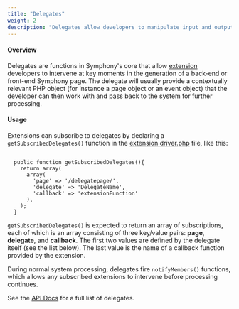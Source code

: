 ```yaml
---
title: "Delegates"
weight: 2
description: "Delegates allow developers to manipulate input and output and perform other tasks during the generation of back-end and front-end pages."
---
```


#### Overview

Delegates are functions in Symphony's core that allow <a href="http://getsymphony.com/learn/concepts/extensions/">extension</a> developers to intervene at key moments in the generation of a back-end or front-end Symphony page. The delegate will usually provide a contextually relevant PHP object (for instance a page object or an event object) that the developer can then work with and pass back to the system for further processing.

#### Usage

Extensions can subscribe to delegates by declaring a `getSubscribedDelegates()` function in the <a href="http://getsymphony.com/learn/concepts/view/extension-file-structure/#extensiondriverphp">extension.driver.php</a> file, like this:

<pre><code>
  public function getSubscribedDelegates(){
    return array(
      array(
        'page' => '/delegatepage/',
        'delegate' => 'DelegateName',
        'callback' => 'extensionFunction'
      ),
    );
  }</code></pre>

`getSubscribedDelegates()` is expected to return an array of subscriptions, each of which is an array consisting of three key/value pairs: **page**, **delegate**, and **callback**. The first two values are defined by the delegate itself (see the list below). The last value is the name of a callback function provided by the extension.

During normal system processing, delegates fire `notifyMembers()` functions, which allows any subscribed extensions to intervene before processing continues.

See the <a href="http://getsymphony.com/learn/api/2.3/delegates/">API Docs</a> for a full list of delegates.

